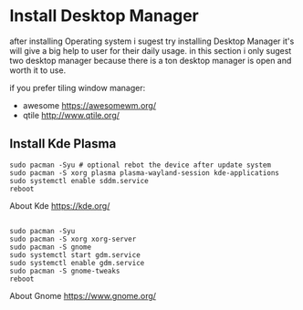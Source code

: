 # Install Desktop Manager

after installing Operating system i sugest try installing Desktop Manager it's will give a big help to 
user for their daily usage. in this section i only sugest two desktop manager because there is a ton 
desktop manager is open and worth it to use.

if you prefer tiling window manager:
- awesome <https://awesomewm.org/>
- qtile <http://www.qtile.org/>

## Install Kde Plasma
```
sudo pacman -Syu # optional rebot the device after update system 
sudo pacman -S xorg plasma plasma-wayland-session kde-applications
sudo systemctl enable sddm.service
reboot
```
About Kde <https://kde.org/>

##
```
sudo pacman -Syu
sudo pacman -S xorg xorg-server
sudo pacman -S gnome
sudo systemctl start gdm.service
sudo systemctl enable gdm.service
sudo pacman -S gnome-tweaks
reboot
```
About Gnome  <https://www.gnome.org/>
